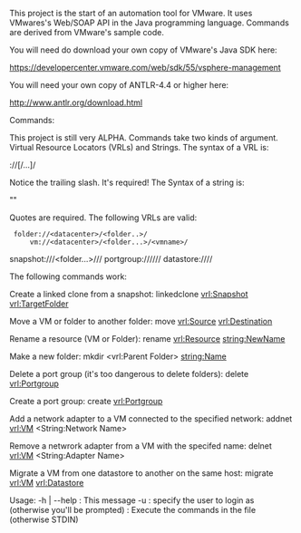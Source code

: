 
This project is the start of an automation tool for VMware. It uses 
VMwares's Web/SOAP API in the Java programming language. Commands
are derived from VMware's sample code. 

You will need do download your own copy of VMware's Java SDK here:

https://developercenter.vmware.com/web/sdk/55/vsphere-management

You will need your own copy of ANTLR-4.4 or higher here:

http://www.antlr.org/download.html

Commands: 

This project is still very ALPHA. Commands take two kinds of argument. Virtual
Resource Locators (VRLs) and Strings. The syntax of a VRL is:

<type>://<part>[/<part>...]/ 

Notice the trailing slash. It's required! The Syntax of a string is:

"<stuff>" 

Quotes are required. The following VRLs are valid: 

     folder://<datacenter>/<folder..>/
         vm://<datacenter>/<folder...>/<vmname>/
   snapshot://<datacenter>/<folder...>/<vmname>/<snapshotname>/
  portgroup://<host>/<vswitch>/<pgname>/<vlan>/
  datastore://<datacenter>/<datastore>/

The following commands work:

Create a linked clone from a snapshot:
    linkedclone <vrl:Snapshot> <vrl:TargetFolder>

Move a VM or folder to another folder:
    move  <vrl:Source> <vrl:Destination>

Rename a resource (VM or Folder):
    rename <vrl:Resource> <string:NewName>

Make a new folder:
    mkdir <vrl:Parent Folder> <string:Name>

Delete a port group (it's too dangerous to delete folders):
    delete <vrl:Portgroup>

Create a port group:
    create <vrl:Portgroup>

Add a network adapter to a VM connected to the specified network:
    addnet <vrl:VM> <String:Network Name>

Remove a netwrork adapter from a VM with the specifed name:
    delnet <vrl:VM> <String:Adapter Name>

Migrate a VM from one datastore to another on the same host:
    migrate <vrl:VM> <vrl:Datastore>

Usage:
  -h | --help   : This message
  -u <username> : specify the user to login as (otherwise you'll be prompted)
  <file>        : Execute the commands in the file (otherwise STDIN)
